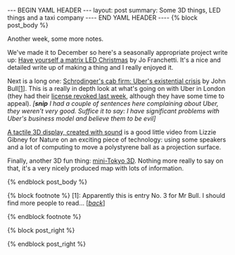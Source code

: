 --- BEGIN YAML HEADER ---
layout: post
summary: Some 3D things, LED things and a taxi company
---- END YAML HEADER ----
{% block post_body %}

Another week, some more notes. 

We've made it to December so here's a seasonally appropriate project write up: [Have yourself a matrix LED Christmas](https://medium.com/@jofranchetti/have-yourself-a-matrix-led-christmas-f25cfedede74) by Jo Franchetti. It's a nice and detailed write up of making a thing and I really enjoyed it.

Next is a long one: [Schrodinger's cab firm: Uber's existential crisis](https://www.londonreconnections.com/2019/schrodingers-cab-firm-ubers-existential-crisis/) by John Bull[[1](#footnote1)<a id="jumpback1"></a>]. This is a really in depth look at what's going on with Uber in London (they had their [license revoked last week](https://www.bbc.com/news/business-50544283), although they have some time to appeal). *[**snip** I had a couple of sentences here complaining about Uber, they weren't very good. Suffice it to say: I have significant problems with Uber's business model and believe them to be evil]*

[A tactile 3D display, created with sound](https://www.youtube.com/watch?v=jOnxr9Ez_Kc&feature=emb_title) is a good little video from Lizzie Gibney for Nature on an exciting piece of technology: using some speakers and a lot of computing to move a polystyrene ball as a projection surface.

Finally, another 3D fun thing: [mini-Tokyo 3D](https://nagix.github.io/mini-tokyo-3d/#14/35.6814/139.767/0/60). Nothing more really to say on that, it's a very nicely produced map with lots of information.

{% endblock post_body %}

{% block footnote %}
[1<a id="footnote1"></a>]: Apparently this is entry No. 3 for Mr Bull. I should find more people to read... [[*back*](#jumpback1)]

{% endblock footnote %}

{% block post_right %}

{% endblock post_right %}
